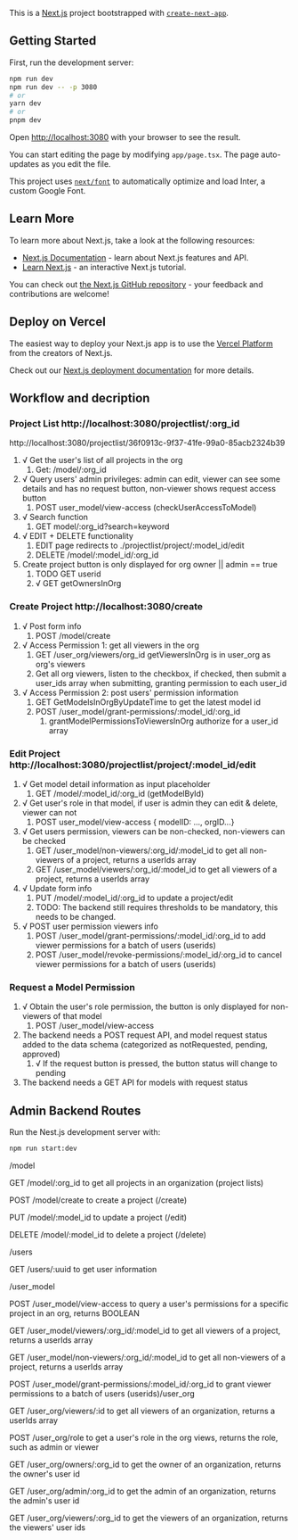 This is a [Next.js](https://nextjs.org/) project bootstrapped with [`create-next-app`](https://github.com/vercel/next.js/tree/canary/packages/create-next-app).

## Getting Started

First, run the development server:

```bash
npm run dev 
npm run dev -- -p 3080
# or
yarn dev
# or
pnpm dev
```

Open [http://localhost:3080](http://localhost:3080) with your browser to see the result.

You can start editing the page by modifying `app/page.tsx`. The page auto-updates as you edit the file.

This project uses [`next/font`](https://nextjs.org/docs/basic-features/font-optimization) to automatically optimize and load Inter, a custom Google Font.

## Learn More

To learn more about Next.js, take a look at the following resources:

- [Next.js Documentation](https://nextjs.org/docs) - learn about Next.js features and API.
- [Learn Next.js](https://nextjs.org/learn) - an interactive Next.js tutorial.

You can check out [the Next.js GitHub repository](https://github.com/vercel/next.js/) - your feedback and contributions are welcome!

## Deploy on Vercel

The easiest way to deploy your Next.js app is to use the [Vercel Platform](https://vercel.com/new?utm_medium=default-template&filter=next.js&utm_source=create-next-app&utm_campaign=create-next-app-readme) from the creators of Next.js.

Check out our [Next.js deployment documentation](https://nextjs.org/docs/deployment) for more details.

## Workflow and decription

### Project List http://localhost:3080/projectlist/:org_id
http://localhost:3080/projectlist/36f0913c-9f37-41fe-99a0-85acb2324b39

1. √ Get the user's list of all projects in the org
	1. Get: /model/:org_id
2. √ Query users' admin privileges: admin can edit, viewer can see some details and has no request button, non-viewer shows request access button
	1. POST user_model/view-access (checkUserAccessToModel)
3. √ Search function
	1. GET model/:org_id?search=keyword
4. √ EDIT + DELETE functionality
	1. EDIT page redirects to ./projectlist/project/:model_id/edit
	2. DELETE /model/:model_id/:org_id
5. Create project button is only displayed for org owner || admin == true
	1. TODO GET userid
	2. √ GET getOwnersInOrg 

### Create Project http://localhost:3080/create
1. √ Post form info 
	1. POST /model/create
2. √ Access Permission 1: get all viewers in the org 
	1. GET /user_org/viewers/org_id getViewersInOrg is in user_org as org's viewers
	2. Get all org viewers, listen to the checkbox, if checked, then submit a user_ids array when submitting, granting permission to each user_id 
3. √ Access Permission 2: post users' permission information 
	1. GET GetModelsInOrgByUpdateTime to get the latest model id
	2. POST /user_model/grant-permissions/:model_id/:org_id
		1. grantModelPermissionsToViewersInOrg authorize for a user_id array
		
### Edit Project http://localhost:3080/projectlist/project/:model_id/edit
1. √ Get model detail information as input placeholder
	1. GET /model/:model_id/:org_id (getModelById)
2. √ Get user's role in that model, if user is admin they can edit & delete, viewer can not
	1. POST user_model/view-access { modelID: ..., orgID...}
3. √ Get users permission, viewers can be non-checked, non-viewers can be checked
	1. GET /user_model/non-viewers/:org_id/:model_id to get all non-viewers of a project, returns a userIds array
	2. GET /user_model/viewers/:org_id/:model_id to get all viewers of a project, returns a userIds array
4. √ Update form info
	1. PUT /model/:model_id/:org_id to update a project/edit
	2. TODO: The backend still requires thresholds to be mandatory, this needs to be changed.
5. √ POST user permission viewers info
	1. POST /user_model/grant-permissions/:model_id/:org_id to add viewer permissions for a batch of users (userids)
	2. POST /user_model/revoke-permissions/:model_id/:org_id to cancel viewer permissions for a batch of users (userids)

### Request a Model Permission
1. √ Obtain the user's role permission, the button is only displayed for non-viewers of that model
	1. POST /user_model/view-access
2. The backend needs a POST request API, and model request status added to the data schema (categorized as notRequested, pending, approved)
	1. √ If the request button is pressed, the button status will change to pending
3. The backend needs a GET API for models with request status

## Admin Backend Routes

Run the Nest.js development server with:

```bash
npm run start:dev
```

/model

GET /model/:org_id to get all projects in an organization (project lists)

POST /model/create to create a project (/create)

PUT /model/:model_id to update a project (/edit)

DELETE /model/:model_id to delete a project (/delete)

/users

GET /users/:uuid to get user information

/user_model

POST /user_model/view-access to query a user's permissions for a specific project in an org, returns BOOLEAN

GET /user_model/viewers/:org_id/:model_id to get all viewers of a project, returns a userIds array

GET /user_model/non-viewers/:org_id/:model_id to get all non-viewers of a project, returns a userIds array

POST /user_model/grant-permissions/:model_id/:org_id to grant viewer permissions to a batch of users (userids)/user_org

GET /user_org/viewers/:id to get all viewers of an organization, returns a userIds array

POST /user_org/role to get a user's role in the org views, returns the role, such as admin or viewer

GET /user_org/owners/:org_id to get the owner of an organization, returns the owner's user id

GET /user_org/admin/:org_id to get the admin of an organization, returns the admin's user id

GET /user_org/viewers/:org_id to get the viewers of an organization, returns the viewers' user ids

